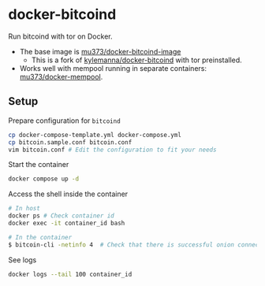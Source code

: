 # docker-bitcoind

Run bitcoind with tor on Docker.
- The base image is [mu373/docker-bitcoind-image](https://github.com/mu373/docker-bitcoind-image)
    - This is a fork of [kylemanna/docker-bitcoind](https://github.com/kylemanna/docker-bitcoind) with tor preinstalled.
- Works well with mempool running in separate containers: [mu373/docker-mempool](https://github.com/mu373/docker-mempool).

## Setup
Prepare configuration for `bitcoind`
```sh
cp docker-compose-template.yml docker-compose.yml
cp bitcoin.sample.conf bitcoin.conf
vim bitcoin.conf # Edit the configuration to fit your needs
```

Start the container
```sh
docker compose up -d
```

Access the shell inside the container
```sh
# In host
docker ps # Check container id
docker exec -it container_id bash

# In the container
$ bitcoin-cli -netinfo 4  # Check that there is successful onion connection
```

See logs
```sh
docker logs --tail 100 container_id
```

